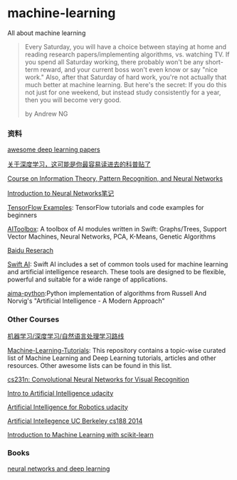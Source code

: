 # machine-learning
All about machine learning

>Every Saturday, you will have a choice between staying at home and reading research papers/implementing algorithms, vs. watching TV. If you spend all Saturday working, there probably won't be any short-term reward, and your current boss won't even know or say "nice work." Also, after that Saturday of hard work, you're not actually that much better at machine learning. But here's the secret: If you do this not just for one weekend, but instead study consistently for a year, then you will become very good.
>
> by Andrew NG


### 资料

[awesome deep learning papers](https://github.com/terryum/awesome-deep-learning-papers)

[关于深度学习，这可能是你最容易读进去的科普贴了](http://36kr.com/search?q=%E5%85%B3%E4%BA%8E%E6%B7%B1%E5%BA%A6%E5%AD%A6%E4%B9%A0%EF%BC%8C%E8%BF%99%E5%8F%AF%E8%83%BD%E6%98%AF%E4%BD%A0%E6%9C%80%E5%AE%B9%E6%98%93%E8%AF%BB%E8%BF%9B%E5%8E%BB%E7%9A%84%E7%A7%91%E6%99%AE%E8%B4%B4%E4%BA%86)

[Course on Information Theory, Pattern Recognition, and Neural Networks](http://videolectures.net/course_information_theory_pattern_recognition/)

[Introduction to Neural Networks笔记](http://www.cs.toronto.edu/~rgrosse/csc321/notes.html)

[TensorFlow Examples](https://github.com/aymericdamien/TensorFlow-Examples): TensorFlow tutorials and code examples for beginners

[AIToolbox](https://github.com/KevinCoble/AIToolbox): A toolbox of AI modules written in Swift: Graphs/Trees, Support Vector Machines, Neural Networks, PCA, K-Means, Genetic Algorithms

[Baidu Reserach](https://github.com/baidu-research)

[Swift AI](https://github.com/collinhundley/Swift-AI): Swift AI includes a set of common tools used for machine learning and artificial intelligence research. These tools are designed to be flexible, powerful and suitable for a wide range of applications.

[aima-python](https://github.com/aimacode/aima-python):Python implementation of algorithms from Russell And Norvig's "Artificial Intelligence - A Modern Approach"

### Other Courses

[机器学习/深度学习/自然语言处理学习路线](http://www.cnblogs.com/cyruszhu/p/5496913.html)

[Machine-Learning-Tutorials](https://github.com/ujjwalkarn/Machine-Learning-Tutorials/blob/master/README.md): This repository contains a topic-wise curated list of Machine Learning and Deep Learning tutorials, articles and other resources. Other awesome lists can be found in this list.

[cs231n: Convolutional Neural Networks for Visual Recognition](http://http://pan.baidu.com/s/1pKsTivp#path=%252F%25E6%2588%2591%25E7%259A%2584%25E5%2588%2586%25E4%25BA%25AB%252F!New%252FCS231n%2520-%2520Convolutional%2520Neural%2520Networks%2520for%2520Visual%2520Recognition(Winter%25202016))

[Intro to Artificial Intelligence udacity](https://classroom.udacity.com/courses/cs271/)

[Artificial Intelligence for Robotics udacity](https://classroom.udacity.com/courses/cs373/)

[Artificial Intellegence UC Berkeley cs188 2014](https://www.youtube.com/watch?v=W1S-HSakPTM&list=PLNozK-HB4MXsVAN6cqkCAO09RChbIAk5i)

[Introduction to Machine Learning with scikit-learn](http://machinelearningmastery.com/introduction-machine-learning-scikit-learn/)

### Books

[neural networks and deep learning](http://neuralnetworksanddeeplearning.com/)

